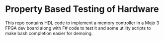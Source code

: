 # Property Based Testing of Hardware

This repo contains HDL code to implement a memory controller in a Mojo 3 FPGA
dev board along with F# code to test it and some utility scripts to make bash
completion easier for demoing.


